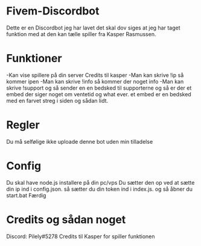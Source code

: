 # Fivem-Discordbot

Dette er en Discordbot jeg har lavet det skal dov siges at jeg har taget funktion med at den kan tælle spiller fra Kasper Rasmussen.

# Funktioner
-Kan vise spillere på din server Credits til kasper
-Man kan skrive !ip så kommer ipen
-Man kan skrive !info så kommer der noget info
-Man kan skrive !support og så sender en en bedsked til supporterne og så er der et embed der siger noget om ventetid og what ever.
et embed er en bedsked med en farvet streg i siden og sådan lidt.

# Regler
Du må selfølige ikke uploade denne bot uden min tilladelse

# Config
Du skal have node.js installere på din pc/vps
Du sætter den op ved at sætte din ip ind i config.json.
så sætter du din token ind i index.js.
og så åbner du start.bat
Færdig

# Credits og sådan noget
Discord: Pilely#5278
Credits til Kasper for spiller funktionen
